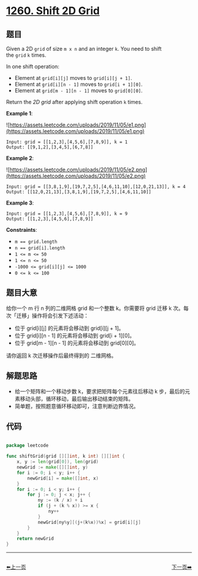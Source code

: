 # [1260. Shift 2D Grid](https://leetcode.com/problems/shift-2d-grid/)


## 题目

Given a 2D `grid` of size `m x n` and an integer `k`. You need to shift the `grid` `k` times.

In one shift operation:

- Element at `grid[i][j]` moves to `grid[i][j + 1]`.
- Element at `grid[i][n - 1]` moves to `grid[i + 1][0]`.
- Element at `grid[m - 1][n - 1]` moves to `grid[0][0]`.

Return the *2D grid* after applying shift operation `k` times.

**Example 1**:

![https://assets.leetcode.com/uploads/2019/11/05/e1.png](https://assets.leetcode.com/uploads/2019/11/05/e1.png)

```
Input: grid = [[1,2,3],[4,5,6],[7,8,9]], k = 1
Output: [[9,1,2],[3,4,5],[6,7,8]]
```

**Example 2**:

![https://assets.leetcode.com/uploads/2019/11/05/e2.png](https://assets.leetcode.com/uploads/2019/11/05/e2.png)

```
Input: grid = [[3,8,1,9],[19,7,2,5],[4,6,11,10],[12,0,21,13]], k = 4
Output: [[12,0,21,13],[3,8,1,9],[19,7,2,5],[4,6,11,10]]
```

**Example 3**:

```
Input: grid = [[1,2,3],[4,5,6],[7,8,9]], k = 9
Output: [[1,2,3],[4,5,6],[7,8,9]]
```

**Constraints**:

- `m == grid.length`
- `n == grid[i].length`
- `1 <= m <= 50`
- `1 <= n <= 50`
- `-1000 <= grid[i][j] <= 1000`
- `0 <= k <= 100`

## 题目大意

给你一个 m 行 n 列的二维网格 grid 和一个整数 k。你需要将 grid 迁移 k 次。每次「迁移」操作将会引发下述活动：

- 位于 grid[i][j] 的元素将会移动到 grid[i][j + 1]。
- 位于 grid[i][n - 1] 的元素将会移动到 grid[i + 1][0]。
- 位于 grid[m - 1][n - 1] 的元素将会移动到 grid[0][0]。

请你返回 k 次迁移操作后最终得到的 二维网格。


## 解题思路

- 给一个矩阵和一个移动步数 k，要求把矩阵每个元素往后移动 k 步，最后的元素移动头部，循环移动，最后输出移动结束的矩阵。
- 简单题，按照题意循环移动即可，注意判断边界情况。

## 代码

```go

package leetcode

func shiftGrid(grid [][]int, k int) [][]int {
	x, y := len(grid[0]), len(grid)
	newGrid := make([][]int, y)
	for i := 0; i < y; i++ {
		newGrid[i] = make([]int, x)
	}
	for i := 0; i < y; i++ {
		for j := 0; j < x; j++ {
			ny := (k / x) + i
			if (j + (k % x)) >= x {
				ny++
			}
			newGrid[ny%y][(j+(k%x))%x] = grid[i][j]
		}
	}
	return newGrid
}

```
----------------------------------------------
<div style="display: flex;justify-content: space-between;align-items: center;">
<p><a href="https://books.halfrost.com/leetcode/ChapterFour/1254.Number-of-Closed-Islands/">⬅️上一页</a></p>
<p><a href="https://books.halfrost.com/leetcode/ChapterFour/1266.Minimum-Time-Visiting-All-Points/">下一页➡️</a></p>
</div>
